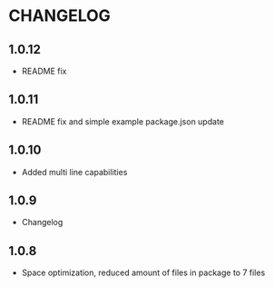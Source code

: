 # CHANGELOG

## 1.0.12
* README fix
## 1.0.11
* README fix and simple example package.json update
## 1.0.10
* Added multi line capabilities
## 1.0.9
* Changelog

## 1.0.8
* Space optimization, reduced amount of files in package to 7 files